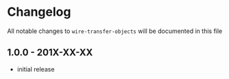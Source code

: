 # Changelog

All notable changes to `wire-transfer-objects` will be documented in this file

## 1.0.0 - 201X-XX-XX

- initial release
